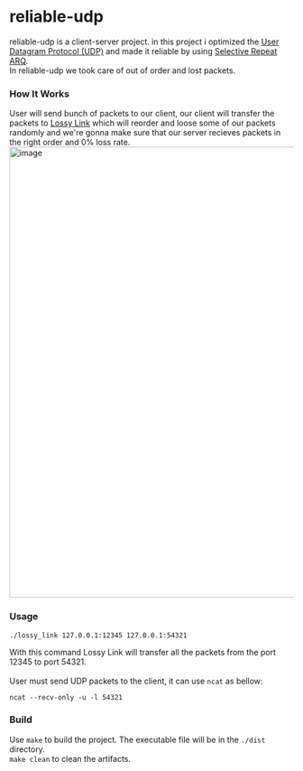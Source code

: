 # reliable-udp
reliable-udp is a client-server project. in this project i optimized the [User Datagram Protocol (UDP)](https://en.wikipedia.org/wiki/User_Datagram_Protocol) and made it reliable by using [Selective Repeat ARQ](https://en.wikipedia.org/wiki/Selective_Repeat_ARQ).<br/>
In reliable-udp we took care of out of order and lost packets.<br/>
### How It Works
User will send bunch of packets to our client, our client will transfer the packets to [Lossy Link](https://github.com/HirbodBehnam/lossy_link) which will reorder and loose some of our packets randomly and we're gonna make sure that our server recieves packets in the right order and 0% loss rate.
<img width="799" alt="image" src="https://github.com/PoriaKH/reliable-udp/assets/94684621/c75fd798-4e0e-4a0f-bae0-dc34c755eedd">
### Usage
```
./lossy_link 127.0.0.1:12345 127.0.0.1:54321
```
With this command Lossy Link will transfer all the packets from the port 12345 to port 54321.<br/>
<br/>
User must send UDP packets to the client, it can use `ncat` as bellow:
```
ncat --recv-only -u -l 54321
```
### Build
Use `make` to build the project. The executable file will be in the `./dist` directory. <br/>
`make clean` to clean the artifacts. <br/>
